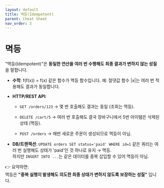 ```yaml
---
layout: default
title: 멱등(Idempotent)
parent: Cheat Sheet
nav_order: 3
---
```


# 멱등


"멱등(Idempotent)"은 **동일한 연산을 여러 번 수행해도 최종 결과가 변하지 않는 성질**을 말합니다.

- **수학**: f(f(x)) = f(x) 같은 함수가 멱등 함수입니다. 예: 절댓값 함수 |x|는 여러 번 적용해도 결과가 동일합니다.
    
- **HTTP/REST API**:
    
    - `GET /orders/123` → 몇 번 호출해도 결과는 동일 (조회는 멱등).
        
    - `DELETE /cart/5` → 여러 번 호출해도 결국 장바구니에서 5번 아이템은 삭제된 상태 (멱등).
        
    - `POST /orders` → 매번 새로운 주문이 생성되므로 멱등이 아님.
        
- **DB/트랜잭션**: `UPDATE orders SET status='paid' WHERE id=1` 같은 쿼리는 여러 번 실행해도 상태가 'paid'인 것 하나로 유지 → 멱등.  
    하지만 `INSERT INTO ...`는 같은 데이터를 중복 삽입할 수 있어 멱등이 아님.
    

👉 요약하면:  
멱등은 **"중복 실행이 발생해도 의도한 최종 상태가 변하지 않도록 보장하는 성질"** 입니다.